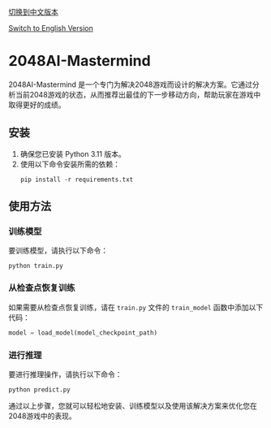 [切换到中文版本](README_zh.md) 

[Switch to English Version](README.md)
# 2048AI-Mastermind

2048AI-Mastermind 是一个专门为解决2048游戏而设计的解决方案。它通过分析当前2048游戏的状态，从而推荐出最佳的下一步移动方向，帮助玩家在游戏中取得更好的成绩。

## 安装

1. 确保您已安装 Python 3.11 版本。
2. 使用以下命令安装所需的依赖：
   ```
   pip install -r requirements.txt
   ```

## 使用方法

### 训练模型

要训练模型，请执行以下命令：
```
python train.py
```

### 从检查点恢复训练

如果需要从检查点恢复训练，请在 `train.py` 文件的 `train_model` 函数中添加以下代码：
```python
model = load_model(model_checkpoint_path)
```

### 进行推理

要进行推理操作，请执行以下命令：
```
python predict.py
```

通过以上步骤，您就可以轻松地安装、训练模型以及使用该解决方案来优化您在2048游戏中的表现。
